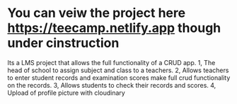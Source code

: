 # You can veiw the project here https://teecamp.netlify.app though under cinstruction

Its a LMS project that allows the full functionality of a CRUD app.
1, The head of school to assign subject and class to a teachers. 
2, Allows teachers to enter student records and examination scores make full crud functionality on the records.
3, Allows students to check their records and scores.
4, Upload of profile picture with cloudinary

